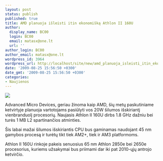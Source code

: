 ```yaml
---
layout: post
status: publish
published: true
title: AMD planuoja išleisti itin ekonomišką Athlon II 160U
author:
  display_name: BC00
  login: BC00
  email: matasx@one.lt
  url: ''
author_login: BC00
author_email: matasx@one.lt
wordpress_id: 3964
wordpress_url: http://localhost/site/new/amd_planuoja_isleisti_itin_ekonomiska_athlon_ii_160u_/
date: '2009-08-25 15:56:50 +0300'
date_gmt: '2009-08-25 15:56:50 +0300'
categories:
- Naujienos
---
```

<div class="imgright"><img src="http://tbn3.google.com/images?q=tbn:wenjUYZDgK4lVM:http://www.ixbt.com/cpu/images/amd-phenom-2-550-athlon-2-250/athlon2-x2-logo.jpg"  /></div>
<p>Advanced Micro Devices, geriau žinoma kaip AMD, šių metų paskutiniame ketvirtyje planuoja vartotojams pasiūlyti vos 20W šilumos išskiriantį vienbranduolį procesorių. Naujasis Athlon II 160U dirbs 1.8 GHz dažniu bei turės 1 MB L2 spartinančios atminties. </p>
<p>Šis labai mažai šilumos išskiriantis CPU bus gaminamas naudojant 45 nm gamybos procesą ir turėtų tikt tiek AM2+, tiek ir AM3 platformoms.</p>
<p>Athlon II 160U rinkoje pakeis senuosius 65 nm Athlon 2850e bei 2650e procesorius, kuriems užsakymai bus priimami dar iki pat 2010-ųjų antrojo ketvirčio.</p>
